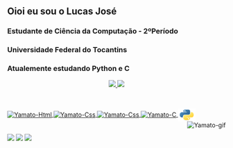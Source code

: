 ## Oioi eu sou o Lucas José
### Estudante de Ciência da Computação - 2ºPeríodo
### Universidade Federal do Tocantins
### Atualemente estudando Python e C

<div align="center">
  <a href="https://github.com/yamatosz">
  <img height="180em" src="https://github-readme-stats.vercel.app/api?username=yamatosz&show_icons=true&theme=dracula&include_all_commits=true&count_private=true"/>
  <img height="180em" src="https://github-readme-stats.vercel.app/api/top-langs/?username=yamatosz&layout=compact&langs_count=7&theme=dracula"/>
</div>
  
##

<div style="display: inline_block"><br>
  <img align="center" alt="Yamato-Html" height="30" widht="40" src="https://cdn.jsdelivr.net/gh/devicons/devicon/icons/html5/html5-original-wordmark.svg">
  <img align="center" alt="Yamato-Css" height="30" widht="40" src="https://cdn.jsdelivr.net/gh/devicons/devicon/icons/css3/css3-original-wordmark.svg">
  <img align="center" alt="Yamato-Css" height="30" widht="40" src="https://cdn.jsdelivr.net/gh/devicons/devicon/icons/javascript/javascript-original.svg">
  <img align="center" alt="Yamato-C" height="30" widht="40" src="https://cdn.jsdelivr.net/gh/devicons/devicon/icons/c/c-plain.svg">
  <img align="center" alt="Yamato-Python" height="30" width="40" src="https://raw.githubusercontent.com/devicons/devicon/master/icons/python/python-original.svg">
  <img align="right" alt="Yamato-gif" height ="200" widht="200" src="https://cdn.discordapp.com/attachments/822800826140590120/927249451624587365/Gif.gif">
</div>
  
##
 
<div> 
  <a href="https://www.instagram.com/lucasjose451/" target="_blank"><img src="https://img.shields.io/badge/-Instagram-%23E4405F?style=for-the-badge&logo=instagram&logoColor=white" target="_blank"></a>
 	<a href="https://www.twitch.tv/yamato_sz" target="_blank"><img src="https://img.shields.io/badge/Twitch-9146FF?style=for-the-badge&logo=twitch&logoColor=white" target="_blank"></a>
  <a href = "mailto:lucasj191218@gmail.com"><img src="https://img.shields.io/badge/-Gmail-%23333?style=for-the-badge&logo=gmail&logoColor=white" target="_blank"></a>
</div>
